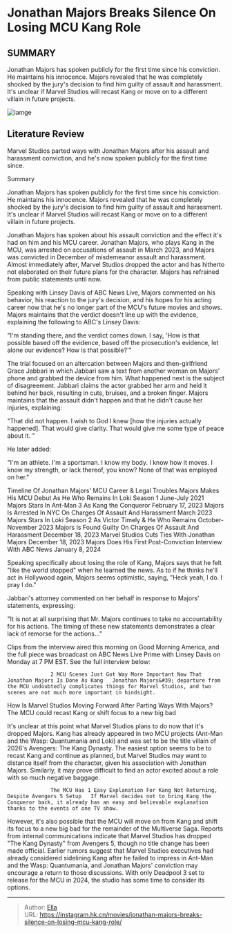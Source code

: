 # Jonathan Majors Breaks Silence On Losing MCU Kang Role


## SUMMARY 



  Jonathan Majors has spoken publicly for the first time since his conviction. He maintains his innocence.   Majors revealed that he was completely shocked by the jury&#39;s decision to find him guilty of assault and harassment.   It&#39;s unclear if Marvel Studios will recast Kang or move on to a different villain in future projects.  

![iamge]()

## Literature Review

Marvel Studios parted ways with Jonathan Majors after his assault and harassment conviction, and he&#39;s now spoken publicly for the first time since.


Summary

  Jonathan Majors has spoken publicly for the first time since his conviction. He maintains his innocence.   Majors revealed that he was completely shocked by the jury&#39;s decision to find him guilty of assault and harassment.   It&#39;s unclear if Marvel Studios will recast Kang or move on to a different villain in future projects.  





Jonathan Majors has spoken about his assault conviction and the effect it&#39;s had on him and his MCU career. Jonathan Majors, who plays Kang in the MCU, was arrested on accusations of assault in March 2023, and Majors was convicted in December of misdemeanor assault and harassment. Almost immediately after, Marvel Studios dropped the actor and has hitherto not elaborated on their future plans for the character. Majors has refrained from public statements until now.




Speaking with Linsey Davis of ABC News Live, Majors commented on his behavior, his reaction to the jury&#39;s decision, and his hopes for his acting career now that he&#39;s no longer part of the MCU&#39;s future movies and shows. Majors maintains that the verdict doesn&#39;t line up with the evidence, explaining the following to ABC&#39;s Linsey Davis:


&#34;I&#39;m standing there, and the verdict comes down. I say, &#39;How is that possible based off the evidence, based off the prosecution&#39;s evidence, let alone our evidence? How is that possible?&#39;&#34;


The trial focused on an altercation between Majors and then-girlfriend Grace Jabbari in which Jabbari saw a text from another woman on Majors&#39; phone and grabbed the device from him. What happened next is the subject of disagreement. Jabbari claims the actor grabbed her arm and held it behind her back, resulting in cuts, bruises, and a broken finger. Majors maintains that the assault didn&#39;t happen and that he didn&#39;t cause her injuries, explaining:





&#34;That did not happen. I wish to God I knew [how the injuries actually happened]. That would give clarity. That would give me some type of peace about it. &#34;


He later added:


&#34;I&#39;m an athlete. I&#39;m a sportsman. I know my body. I know how it moves. I know my strength, or lack thereof, you know? None of that was employed on her.&#34;


 Timeline Of Jonathan Majors&#39; MCU Career &amp; Legal Troubles     Majors Makes His MCU Debut As He Who Remains In Loki Season 1  June-July 2021   Majors Stars In Ant-Man 3 As Kang the Conqueror  February 17, 2023   Majors Is Arrested In NYC On Charges Of Assault And Harassment  March 2023   Majors Stars In Loki Season 2 As Victor Timely &amp; He Who Remains  October-November 2023   Majors Is Found Guilty On Charges Of Assault And Harassment  December 18, 2023   Marvel Studios Cuts Ties With Jonathan Majors  December 18, 2023   Majors Does His First Post-Conviction Interview With ABC News  January 8, 2024   






Speaking specifically about losing the role of Kang, Majors says that he felt &#34;like the world stopped&#34; when he learned the news. As to if he thinks he&#39;ll act in Hollywood again, Majors seems optimistic, saying, &#34;Heck yeah, I do. I pray I do.&#34;

Jabbari&#39;s attorney commented on her behalf in response to Majors&#39; statements, expressing:


&#34;It is not at all surprising that Mr. Majors continues to take no accountability for his actions. The timing of these new statements demonstrates a clear lack of remorse for the actions...&#34;


Clips from the interview aired this morning on Good Morning America, and the full piece was broadcast on ABC News Live Prime with Linsey Davis on Monday at 7 PM EST. See the full interview below:


 




                  2 MCU Scenes Just Got Way More Important Now That Jonathan Majors Is Done As Kang   Jonathan Majors&#39; departure from the MCU undoubtedly complicates things for Marvel Studios, and two scenes are not much more important in hindsight.   


 How Is Marvel Studios Moving Forward After Parting Ways With Majors? 
The MCU could recast Kang or shift focus to a new big bad
         

It&#39;s unclear at this point what Marvel Studios plans to do now that it&#39;s dropped Majors. Kang has already appeared in two MCU projects (Ant-Man and the Wasp: Quantumania and Loki) and was set to be the title villain of 2026&#39;s Avengers: The Kang Dynasty. The easiest option seems to be to recast Kang and continue as planned, but Marvel Studios may want to distance itself from the character, given his association with Jonathan Majors. Similarly, it may prove difficult to find an actor excited about a role with so much negative baggage.




                  The MCU Has 1 Easy Explanation For Kang Not Returning, Despite Avengers 5 Setup   If Marvel decides not to bring Kang the Conqueror back, it already has an easy and believable explanation thanks to the events of one TV show.   

However, it&#39;s also possible that the MCU will move on from Kang and shift its focus to a new big bad for the remainder of the Multiverse Saga. Reports from internal communications indicate that Marvel Studios has dropped &#34;The Kang Dynasty&#34; from Avengers 5, though no title change has been made official. Earlier rumors suggest that Marvel Studios executives had already considered sidelining Kang after he failed to impress in Ant-Man and the Wasp: Quantumania, and Jonathan Majors&#39; conviction may encourage a return to those discussions. With only Deadpool 3 set to release for the MCU in 2024, the studio has some time to consider its options.



---

> Author: [Ella](https://instagram.hk.cn/)  
> URL: https://instagram.hk.cn/movies/jonathan-majors-breaks-silence-on-losing-mcu-kang-role/  

